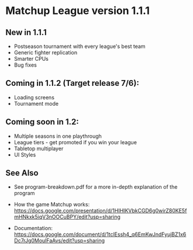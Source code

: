 # Matchup League version 1.1.1

## New in 1.1.1
- Postseason tournament with every league's best team
- Generic fighter replication
- Smarter CPUs
- Bug fixes

## Coming in 1.1.2 (Target release 7/6):
- Loading screens
- Tournament mode

## Coming soon in 1.2:
- Multiple seasons in one playthrough
- League tiers - get promoted if you win your league
- Tabletop multiplayer
- UI Styles

## See Also
- See program-breakdown.pdf for a more in-depth explanation of the program

- How the game Matchup works: https://docs.google.com/presentation/d/1HIHIKVbkCGD6g0wirZ80KE5fmHNkxk5iqV3nOOCuBPY/edit?usp=sharing
- Documentation: https://docs.google.com/document/d/1tclEssh4_q6EmKwJndFyujBZ1x6Dc7rJg0MoulFaAvs/edit?usp=sharing
